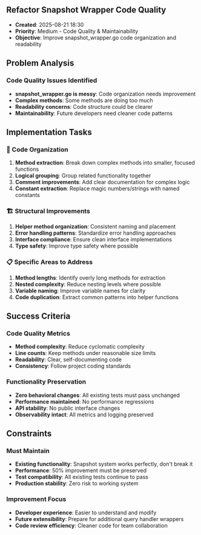 ## Refactor Snapshot Wrapper Code Quality
- **Created**: 2025-08-21 18:30
- **Priority**: Medium - Code Quality & Maintainability  
- **Objective**: Improve snapshot_wrapper.go code organization and readability

## Problem Analysis

### Code Quality Issues Identified
- **snapshot_wrapper.go is messy**: Code organization needs improvement
- **Complex methods**: Some methods are doing too much
- **Readability concerns**: Code structure could be clearer
- **Maintainability**: Future developers need cleaner code patterns

## Implementation Tasks

### 🔧 Code Organization
1. **Method extraction**: Break down complex methods into smaller, focused functions
2. **Logical grouping**: Group related functionality together
3. **Comment improvements**: Add clear documentation for complex logic
4. **Constant extraction**: Replace magic numbers/strings with named constants

### 🏗️ Structural Improvements  
1. **Helper method organization**: Consistent naming and placement
2. **Error handling patterns**: Standardize error handling approaches
3. **Interface compliance**: Ensure clean interface implementations
4. **Type safety**: Improve type safety where possible

### 📋 Specific Areas to Address
1. **Method lengths**: Identify overly long methods for extraction
2. **Nested complexity**: Reduce nesting levels where possible
3. **Variable naming**: Improve variable names for clarity
4. **Code duplication**: Extract common patterns into helper functions

## Success Criteria

### Code Quality Metrics
- **Method complexity**: Reduce cyclomatic complexity
- **Line counts**: Keep methods under reasonable size limits
- **Readability**: Clear, self-documenting code
- **Consistency**: Follow project coding standards

### Functionality Preservation
- **Zero behavioral changes**: All existing tests must pass unchanged
- **Performance maintained**: No performance regressions
- **API stability**: No public interface changes
- **Observability intact**: All metrics and logging preserved

## Constraints

### Must Maintain
- **Existing functionality**: Snapshot system works perfectly, don't break it
- **Performance**: 50% improvement must be preserved
- **Test compatibility**: All existing tests continue to pass
- **Production stability**: Zero risk to working system

### Improvement Focus
- **Developer experience**: Easier to understand and modify
- **Future extensibility**: Prepare for additional query handler wrappers
- **Code review efficiency**: Cleaner code for team collaboration